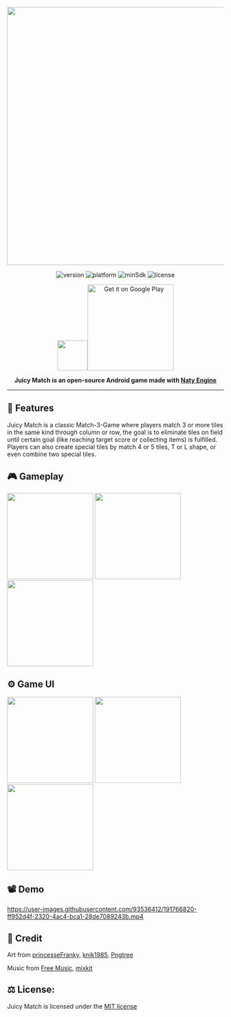 <div align="center">
<img src="https://user-images.githubusercontent.com/93536412/227904311-5ada46db-a4fa-4f28-b841-d83b1f1e4374.png" width="600">

![version](https://img.shields.io/badge/version-1.4-brightgreen)
![platform](https://img.shields.io/badge/platform-Android-brightgreen)
![minSdk](https://img.shields.io/badge/minSdk-21-brightgreen)
![license](https://img.shields.io/badge/license-MIT-brightgreen)

<img src="https://user-images.githubusercontent.com/93536412/227768392-703e62dd-f70c-428e-9c02-8d0f9388deda.png" width="70"><a href='https://play.google.com/store/apps/details?id=com.gamenative.fruitymatch&pcampaignid=pcampaignidMKT-Other-global-all-co-prtnr-py-PartBadge-Mar2515-1'><img alt='Get it on Google Play' src='https://play.google.com/intl/en_us/badges/static/images/badges/en_badge_web_generic.png' width="200"/></a>

**Juicy Match is an open-source Android game made with [Naty Engine](https://github.com/nativegamestudio/naty-engine)**
</div>

---

## :pushpin: Features
Juicy Match is a classic Match-3-Game where players match 3 or more tiles in the same kind through column or row, the goal is to eliminate tiles on field until certain goal (like reaching target score or collecting items) is fulfilled. Players can also create special tiles by match 4 or 5 tiles, T or L shape, or even combine two special tiles. 

## :video_game: Gameplay
<img src="https://user-images.githubusercontent.com/93536412/191763415-a74e536d-6cda-46a0-af8f-45b9074c9fd7.gif" width="200"> <img src="https://user-images.githubusercontent.com/93536412/191765139-cd09b128-7479-4dc0-a704-b07f26ee86d8.gif" width="200"> <img src="https://user-images.githubusercontent.com/93536412/191765788-6407b57c-db08-4b2b-87a3-f51dea3337a3.gif" width="200">

## :gear: Game UI
<img src="https://user-images.githubusercontent.com/93536412/191760249-818391fc-c15d-4ce4-8742-4415409b27c6.jpg" width="200"> <img src="https://user-images.githubusercontent.com/93536412/191761156-54c0c8bf-7156-48b7-8e6a-0ee8916386a2.jpg" width="200"> <img src="https://user-images.githubusercontent.com/93536412/191761169-1dfdb378-f9e0-4aa8-8035-671833048fbe.jpg" width="200">

## :film_projector: Demo
https://user-images.githubusercontent.com/93536412/191766820-ff952d4f-2320-4ac4-bca1-28de7089243b.mp4

## :handshake: Credit

Art from [princesseFranky](https://opengameart.org/content/flat-designed-fruits),
[knik1985](https://opengameart.org/content/heart-7),
[Pngtree](https://pngtree.com)

Music from [Free Music](https://soundcloud.com/fm_freemusic),
[mixkit]( https://mixkit.co/free-sound-effects)

## :balance_scale: License:
Juicy Match is licensed under the [MIT license](https://github.com/nativegamestudio/juicy-match/blob/master/LICENSE)
